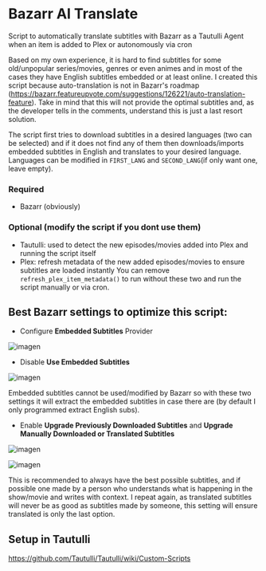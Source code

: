 # Bazarr AI Translate
Script to automatically translate subtitles with Bazarr as a Tautulli Agent when an item is added to Plex or autonomously via cron

Based on my own experience, it is hard to find subtitles for some old/unpopular series/movies, genres or even animes and in most of the cases they have English subtitles embedded or at least online.
I created this script because auto-translation is not in Bazarr's roadmap (https://bazarr.featureupvote.com/suggestions/126221/auto-translation-feature). Take in mind that this will not provide the optimal subtitles and, as the developer tells in the comments, understand this is just a last resort solution.

The script first tries to download subtitles in a desired languages (two can be selected) and if it does not find any of them then downloads/imports embedded subtitles in English and translates to your desired language. Languages can be modified in `FIRST_LANG` and `SECOND_LANG`(if only want one, leave empty).

### Required
- Bazarr (obviously)
### Optional (modify the script if you dont use them)
- Tautulli: used to detect the new episodes/movies added into Plex and running the script itself
- Plex: refresh metadata of the new added episodes/movies to ensure subtitles are loaded instantly
You can remove `refresh_plex_item_metadata()` to run without these two and run the script manually or via cron.

## Best Bazarr settings to optimize this script:
- Configure **Embedded Subtitles** Provider


![imagen](https://github.com/anast20sm/Bazarr_AutoTranslate/assets/33606434/d5e5b443-b0ae-4adb-b32b-07a6f5338a1d)


- Disable **Use Embedded Subtitles**


![imagen](https://github.com/anast20sm/Bazarr_AutoTranslate/assets/33606434/e2712537-1e83-4590-9cc4-1f2e47ad0cbc)


Embedded subtitles cannot be used/modified by Bazarr so with these two settings it will extract the embedded subtitles in case there are (by default I only programmed extract English subs).

- Enable **Upgrade Previously Downloaded Subtitles** and **Upgrade Manually Downloaded or Translated Subtitles**


 ![imagen](https://github.com/anast20sm/Bazarr_AutoTranslate/assets/33606434/42736f20-fb55-43de-b45e-a07cceea73d2)


 
 ![imagen](https://github.com/anast20sm/Bazarr_AutoTranslate/assets/33606434/5c1eb5c1-e52f-42c4-a871-eb4cfbb90582)


This is recommended to always have the best possible subtitles, and if possible one made by a person who understands what is happening in the show/movie and writes with context.
I repeat again, as translated subtitles will never be as good as subtitles made by someone, this setting will ensure translated is only the last option.

## Setup in Tautulli
https://github.com/Tautulli/Tautulli/wiki/Custom-Scripts
